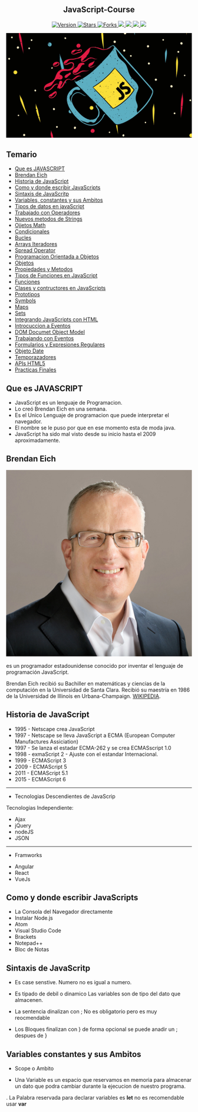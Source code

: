 <h2 align="center"> JavaScript-Course</h2>

<p align="center">
  
  <a href="https://github.com/BrianMarquez3/PHP-Course/tags">
    <img src="https://img.shields.io/github/tag/BrianMarquez3/PHP-Course.svg?label=version&style=flat" alt="Version">
  </a>
  <a href="https://github.com/BrianMarquez3/PHP-Course/stargazers">
    <img src="https://img.shields.io/github/stars/BrianMarquez3/PHP-Course.svg?style=flat" alt="Stars">
  </a>
  <a href="https://github.com/BrianMarquez3/PHP-Course/network">
    <img src="https://img.shields.io/github/forks/BrianMarquez3/PHP-Course.svg?style=flat" alt="Forks">
  </a>
  <a href="https://github.com/BrianMarquez3/C-Plus-Plus-Course/network">
    <img src="https://img.shields.io/badge/coverage-80%25-yellowgreen">
  </a>
   <a href="https://github.com/BrianMarquez3/C-Plus-Plus-Course/network">
    <img src="https://img.shields.io/badge/gem-2.2.0-blue">
  </a>
   <a href="https://github.com/BrianMarquez3/C-Plus-Plus-Course/network">
    <img src="https://img.shields.io/badge/dependencies-out%20of%20date-orange">
  </a>
   <a href="https://github.com/BrianMarquez3/C-Plus-Plus-Course/network">
    <img src="https://img.shields.io/badge/codacy-A-green">
  </a>
</p>
  
![javascripts](./images/taza.png)

## Temario

- [Que es JAVASCRIPT](#Que-es-JAVASCRIPT)
- [Brendan Eich](#Brendan-Eich)
- [Historia de JavaScript](#Historia-de-JavaScript)
- [Como y donde escribir JavaScripts](#Como-y-donde-escribir-JavaScripts)
- [Sintaxis de JavaScritp](#Sintaxis-de-JavaScritp)
- [Variables, constantes y sus Ambitos](#Variables-constantes-y-sus-Ambitos)
- [Tipos de datos en javaScript](#La-Web-Dinamica)
- [Trabajado con Operadores](#XAMPP)
- [Nuevos metodos de Strings](#Servidor-Portable)
- [Ojjetos Math](#Post-Instalacion)
- [Condicionales](#Entorno-de-Desarrollo)
- [Bucles](#Codigo)
- [Arrays Iteradores](#Cadenas-de-texto)
- [Spread Operator](#Heredoc)
- [Programacion Orientada a Objetos](#Niveles-de-Error)
- [Objetos](#Operadores)
- [Propiedades y Metodos](#Operadores-de-Comparación)
- [Tipos de Funciones en JavaScript](#Operador-Ternario)
- [Funciones](#Operador-"Nave-Espacial")
- [Clases y contructores en JavaScripts](#Operador-"Nave-Espacial")
- [Prototipos](#Operador-"Nave-Espacial")
- [Symbols](#Operador-"Nave-Espacial")
- [Maps](#Operador-"Nave-Espacial")
- [Sets](#Operador-"Nave-Espacial")
- [Integrando JavaScripts con HTML](#Operador-"Nave-Espacial")
- [Introcuccion a Eventos](#Operador-"Nave-Espacial")
- [DOM Documet Object Model](#Operador-"Nave-Espacial")
- [Trabajando con Eventos](#Operador-"Nave-Espacial")
- [Formularios y Expresiones Regulares](#Operador-"Nave-Espacial")
- [Objeto Date](#Operador-"Nave-Espacial")
- [Temporazadores](#Operador-"Nave-Espacial")
- [APIs HTML5](#Operador-"Nave-Espacial")
- [Practicas Finales](#Operador-"Nave-Espacial")

## Que es JAVASCRIPT

- JavaScript es un lenguaje de Programacion.
- Lo creó Brendan Eich en una semana.
- Es el Unico Lenguaje de programacion que puede interpretar el navegador.
- El nombre se le puso por que en ese momento esta de moda java.
- JavaScript ha sido mal visto desde su inicio hasta el 2009 aproximadamente.

## Brendan Eich

![javascripts](./images/Brendan_Eich.jpg)

es un programador estadounidense conocido por inventar el lenguaje de programación JavaScript.

Brendan Eich recibió su Bachiller en matemáticas y ciencias de la computación en la Universidad de Santa Clara. Recibió su maestría en 1986 de la Universidad de Illinois en Urbana-Champaign. [WIKIPEDIA](https://es.wikipedia.org/wiki/Brendan_Eich).<br>

## Historia de JavaScript 

 - 1995 - Netscape crea JavaScript
 - 1997 - Netscape se lleva JavaScript a ECMA (European Computer Manufactures 
 Assiciation)
 - 1997 - Se lanza el estadar ECMA-262 y se crea ECMASscript 1.0
 - 1998 - exmaScript 2 - Ajuste con el estandar Internacional.
 - 1999 - ECMAScript 3
 - 2009 - ECMAScript 5
 - 2011 - ECMAScript 5.1
 - 2015 - ECMAScript 6
 ---

* Tecnologias Descendientes de JavaScrip

Tecnologias Independiente:
- Ajax
- jQuery
- nodeJS
- JSON

---
* Framworks

- Angular
- React
- VueJs

## Como y donde escribir JavaScripts

- La Consola del Navegador directamente
- Instalar Node.js
- Atom
- Visual Studio Code
- Brackets
- Notepad++
- Bloc de Notas

## Sintaxis de JavaScritp

- Es case senstive.
  Numero no es igual a numero.

- Es tipado de debil o dinamico
  Las variables son de tipo del dato que almacenen.

- La sentencia dinalizan con ;
  No es obligatorio pero es muy reocmendable

- Los Bloques finalizan con }
  de forma opcional se puede anadir un ; despues de }

## Variables constantes y sus Ambitos 

* Scope o Ambito

- Una Variable es un espacio que reservamos en memoria para almacenar un dato que podra cambiar durante la ejecucion de nuestro programa.

. La Palabra reservada para declarar variables es <strong>let</strong> no es recomendable usar <strong>var</strong>






